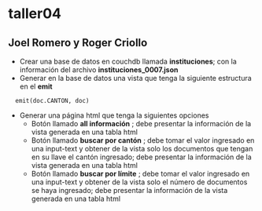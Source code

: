 # taller04
## Joel Romero y Roger Criollo
* Crear una base de datos en couchdb llamada **instituciones**; con la información del archivo **instituciones_0007.json**
* Generar en la base de datos una vista que tenga la siguiente estructura en el **emit**
```
  emit(doc.CANTON, doc)

```
* Generar una página html que tenga la siguientes opciones
  * Botón llamado **all información** ; debe presentar la información de la vista generada en una tabla html
  * Botón llamado **buscar por cantón** ; debe tomar el valor ingresado en una input-text y obtener de la vista solo los documentos que tengan en su llave el cantón ingresado; debe presentar la información de la vista generada en una tabla html
  * Botón llamado **buscar por límite** ; debe tomar el valor ingresado en una input-text y obtener de la vista solo el número de documentos se haya ingresado; debe presentar la información de la vista generada en una tabla html

